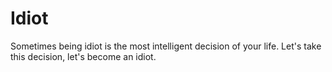 # Idiot
Sometimes being idiot is the most intelligent decision of your life. Let's take this decision, let's become an idiot.

